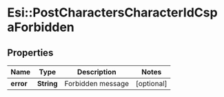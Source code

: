 # Esi::PostCharactersCharacterIdCspaForbidden

## Properties
Name | Type | Description | Notes
------------ | ------------- | ------------- | -------------
**error** | **String** | Forbidden message | [optional] 


